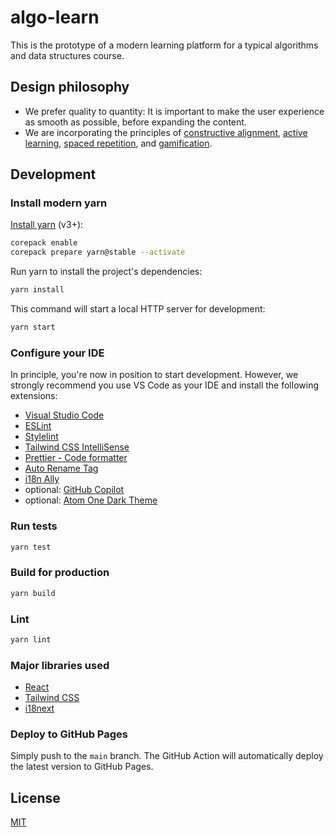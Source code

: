 # algo-learn

This is the prototype of a modern learning platform for a typical algorithms and data structures course.

## Design philosophy

- We prefer quality to quantity: It is important to make the user experience as smooth as possible, before expanding the content.
- We are incorporating the principles of [constructive alignment](https://en.wikipedia.org/wiki/Constructive_alignment), [active learning](https://en.wikipedia.org/wiki/Active_learning), [spaced repetition](https://en.wikipedia.org/wiki/Spaced_repetition), and [gamification](https://en.wikipedia.org/wiki/Gamification_of_learning).

## Development

### Install modern yarn

[Install yarn](https://yarnpkg.com/getting-started/install) (v3+):

```bash
corepack enable
corepack prepare yarn@stable --activate
```

Run yarn to install the project's dependencies:

```bash
yarn install
```

This command will start a local HTTP server for development:

```bash
yarn start
```

### Configure your IDE

In principle, you're now in position to start development. However, we strongly recommend you use VS Code as your IDE and install the following extensions:

- [Visual Studio Code](https://code.visualstudio.com/)
- [ESLint](https://marketplace.visualstudio.com/items?itemName=dbaeumer.vscode-eslint)
- [Stylelint](https://marketplace.visualstudio.com/items?itemName=stylelint.vscode-stylelint)
- [Tailwind CSS IntelliSense](https://marketplace.visualstudio.com/items?itemName=bradlc.vscode-tailwindcss)
- [Prettier - Code formatter](https://marketplace.visualstudio.com/items?itemName=esbenp.prettier-vscode)
- [Auto Rename Tag](https://marketplace.visualstudio.com/items?itemName=formulahendry.auto-rename-tag)
- [i18n Ally](https://marketplace.visualstudio.com/items?itemName=Lokalise.i18n-ally)
- optional: [GitHub Copilot](https://marketplace.visualstudio.com/items?itemName=GitHub.copilot)
- optional: [Atom One Dark Theme](https://marketplace.visualstudio.com/items?itemName=akamud.vscode-theme-onedark)

### Run tests

```bash
yarn test
```

### Build for production

```bash
yarn build
```

### Lint

```bash
yarn lint
```

### Major libraries used

- [React](https://reactjs.org/)
- [Tailwind CSS](https://tailwindcss.com/)
- [i18next](https://www.i18next.com/)

### Deploy to GitHub Pages

Simply push to the `main` branch. The GitHub Action will automatically deploy the latest version to GitHub Pages.

## License

[MIT](LICENSE)
